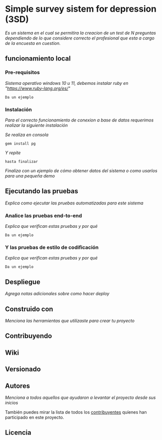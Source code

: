 # Simple survey sistem for depression (3SD)

_Es un sistema en el cual se permitira la creacion de un test de N preguntas dependiendo de lo que considere correcto el profesional que esta a cargo de la encuesta en cuestion._

## funcionamiento local

### Pre-requisitos

_Sistema operativo windows 10 u 11, debemos instalar ruby en "https://www.ruby-lang.org/es/"_

```
Da un ejemplo
```

### Instalación

_Para el correcto funcionamiento de conexion a base de datos requerimos realizar la siguiente instalación_

_Se realiza en consola_

```
gem install pg
```

_Y repite_

```
hasta finalizar
```

_Finaliza con un ejemplo de cómo obtener datos del sistema o como usarlos para una pequeña demo_

## Ejecutando las pruebas

_Explica como ejecutar las pruebas automatizadas para este sistema_

### Analice las pruebas end-to-end

_Explica que verifican estas pruebas y por qué_

```
Da un ejemplo
```

### Y las pruebas de estilo de codificación

_Explica que verifican estas pruebas y por qué_

```
Da un ejemplo
```

## Despliegue

_Agrega notas adicionales sobre como hacer deploy_

## Construido con

_Menciona las herramientas que utilizaste para crear tu proyecto_

## Contribuyendo

## Wiki 

## Versionado 

## Autores

_Menciona a todos aquellos que ayudaron a levantar el proyecto desde sus inicios_

También puedes mirar la lista de todos los [contribuyentes](https://github.com/your/project/contributors) quíenes han participado en este proyecto. 

## Licencia
